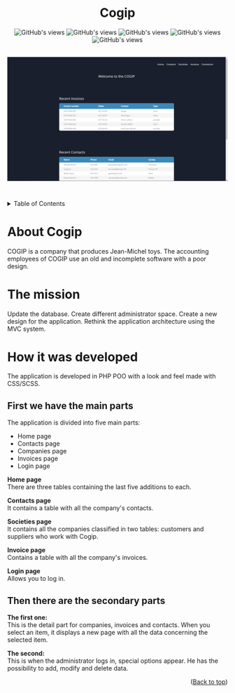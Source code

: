 

<div id="top"></div>

<h1 align="center">Cogip</h1>
<p align="center">
<img width="auto" height="auto" src="https://img.shields.io/badge/HTML5-E34F26?style=for-the-badge&logo=html5&logoColor=white" alt="GitHub's views"/>
<img width="auto" height="auto" src="https://img.shields.io/badge/CSS3-1572B6?style=for-the-badge&logo=css3&logoColor=white" alt="GitHub's views"/>
<img width="auto" height="auto" src="https://img.shields.io/badge/JavaScript-F7DF1E?style=for-the-badge&logo=javascript&logoColor=black" alt="GitHub's views"/>
<img width="auto" height="auto" src="https://img.shields.io/badge/PHP-777BB4?style=for-the-badge&logo=php&logoColor=white" alt="GitHub's views"/>
<img width="auto" height="auto" src="https://img.shields.io/badge/MySQL-00000F?style=for-the-badge&logo=mysql&logoColor=white" alt="GitHub's views"/>
</p>


<!-- PROJECT LOGO -->
<br/>
<div align="center">
  <a href="#">
    <img src="Screen site.PNG" alt="Logo">
  </a>
</div>
  <h1></h1>

<!-- TABLE OF CONTENTS -->
<details>
	<summary>Table of Contents</summary>
	<ol>
		<li><a href="#About-Cogip">About Cogip</a></li>
		<li><a href="#The-mission">The mission</a></li>
		<li><a href="#How-it-was-developed">How it was developed</a>
			<ul>
			<li><a href="#First-we-have-the-main-parts">First we have the main parts</a></li>
			<li><a href="#Then-there-are-the-secondary-parts">Then there are the secondary parts</a></li>
			</ul>
		</li>
		<li><a href="#Collaborators">Collaborators</a></li>
	</ol>
</details>


# About Cogip

COGIP is a company that produces Jean-Michel toys.
The accounting employees of COGIP use an old and incomplete software with a poor design.



# The mission


Update the database.
Create different administrator space. 
Create a new design for the application.
Rethink the application architecture using the MVC system.

# How it was developed

The application is developed in PHP POO with a look and feel made with CSS/SCSS. 

## First we have the main parts
The application is divided into five main parts:
- Home page
- Contacts page
- Companies page
- Invoices page
- Login page


 **Home page** <br/>
There are three tables containing the last five additions to each.

**Contacts page**<br/>
It contains a table with all the company's contacts.

 **Societies page**<br/>
It contains all the companies classified in two tables: customers and suppliers who work with Cogip.

**Invoice page**<br/>
Contains a table with all the company's invoices.

**Login page**<br/>
Allows you to log in.

## Then there are the secondary parts

**The first one:**<br/> 
This is the detail part for companies, invoices and contacts.
When you select an item, it displays a new page with all the data concerning the selected item. 

**The second:**<br/> 
This is when the administrator logs in, special options appear. He has the possibility to add, modify and delete data.


<p align="right">(<a href="#top">Back to top</a>)</p>



